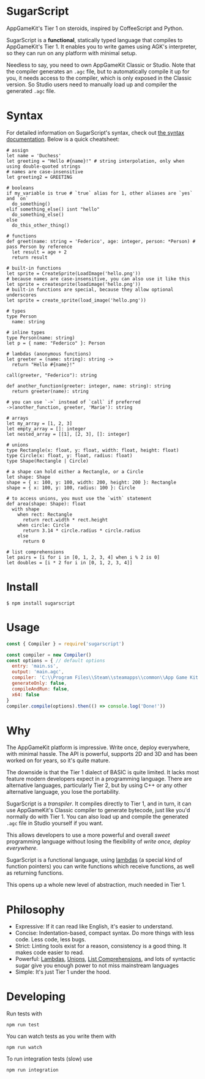 # SugarScript
AppGameKit's Tier 1 on steroids, inspired by CoffeeScript and Python.

SugarScript is a **functional**, statically typed language that compiles to
AppGameKit's Tier 1. It enables you to write games using AGK's interpreter, so
they can run on any platform with minimal setup.

Needless to say, you need to own AppGameKit Classic or Studio. Note that the
compiler generates an `.agc` file, but to automatically compile it up for you,
it needs  access to the compiler, which is only exposed in the Classic version.
So Studio  users need to manually load up and compiler the generated `.agc`
file.

# Syntax
For detailed information on SugarScript's syntax, check out [the syntax
documentation](doc/syntax.md). Below is a quick cheatsheet:

```
# assign
let name = 'Duchess'
let greeting = "Hello #{name}!" # string interpolation, only when using double-quoted strings
# names are case-insensitive
let greeting2 = GREETING

# booleans
if my_variable is true # `true` alias for 1, other aliases are `yes` and `on`
  do_something()
elif something_else() isnt "hello"
  do_something_else()
else
  do_this_other_thing()

# functions
def greet(name: string = 'Federico', age: integer, person: *Person) # pass Person by reference
  let result = age + 2
  return result

# built-in functions
let sprite = CreateSprite(LoadImage('hello.png'))
# because names are case-insensitive, you can also use it like this
let sprite = createsprite(loadimage('hello.png'))
# built-in functions are special, because they allow optional underscores
let sprite = create_sprite(load_image('hello.png'))

# types
type Person
  name: string

# inline types
type Person(name: string)
let p = { name: "Federico" }: Person

# lambdas (anonymous functions)
let greeter = (name: string): string ->
  return "Hello #{name}!"

call(greeter, "Federico"): string

def another_function(greeter: integer, name: string): string
  return greeter(name): string

# you can use `->` instead of `call` if preferred
->(another_function, greeter, 'Marie'): string

# arrays
let my_array = [1, 2, 3]
let empty_array = []: integer
let nested_array = [[1], [2, 3], []: integer]

# unions
type Rectangle(x: float, y: float, width: float, height: float)
type Circle(x: float, y: float, radius: float)
type Shape(Rectangle | Circle)

# a shape can hold either a Rectangle, or a Circle
let shape: Shape
shape = { x: 100, y: 100, width: 200, height: 200 }: Rectangle
shape = { x: 100, y: 100, radius: 100 }: Circle

# to access unions, you must use the `with` statement
def area(shape: Shape): float
  with shape
    when rect: Rectangle
      return rect.width * rect.height
    when circle: Circle
      return 3.14 * circle.radius * circle.radius
    else
      return 0

# list comprehensions
let pairs = [i for i in [0, 1, 2, 3, 4] when i % 2 is 0]
let doubles = [i * 2 for i in [0, 1, 2, 3, 4]]
```
# Install

    $ npm install sugarscript

# Usage

```javascript
const { Compiler } = require('sugarscript')

const compiler = new Compiler()
const options = { // default options
  entry: 'main.ss',
  output: 'main.agc',
  compiler: 'C:\\Program Files\\Steam\\steamapps\\common\\App Game Kit 2\\Tier 1\\Compiler\\AGKCompiler.exe',
  generateOnly: false,
  compileAndRun: false,
  x64: false
}
compiler.compile(options).then(() => console.log('Done!'))
```

# Why
The AppGameKit platform is impressive. Write once, deploy everywhere, with
minimal  hassle. The API is powerful, supports 2D and 3D and has been worked on
for years, so it's quite mature.

The downside is that the Tier 1 dialect of BASIC is quite limited. It lacks most
feature modern developers expect in a programming language. There are
alternative languages, particularly Tier 2, but by using C++ or any other
alternative language, you lose the portability.

SugarScript is a _transpiler_. It compiles directly to Tier 1, and in turn, it
can use AppGameKit's Classic compiler to generate bytecode, just like you'd
normally do with Tier 1. You can also load up and compile the generated `.agc`
file in Studio yourself if you want.

This allows developers to use a more powerful and overall _sweet_ programming
language  without losing the flexibility of _write once, deploy everywhere_.

SugarScript is a functional language, using [lambdas](doc/syntax.md#lambdas) (a
special kind of function pointers) you can write functions which receive
functions, as well as returning functions.

This opens up a whole new level of abstraction, much needed in Tier 1.

# Philosophy
* Expressive: If it can read like English, it's easier to understand.
* Concise: Indentation-based, compact syntax. Do more things with less code. Less code, less bugs.
* Strict: Linting tools exist for a reason, consistency is a good thing. It makes code easier to read.
* Powerful: [Lambdas](doc/syntax.md#lambdas), [Unions](doc/syntax.md#unions), [List Comprehensions](doc/syntax.md#list-comprehensions), and lots of syntactic sugar give you enough power to not miss mainstream languages
* Simple: It's just Tier 1 under the hood.

# Developing
Run tests with

    npm run test

You can watch tests as you write them with

    npm run watch

To run integration tests (slow) use

    npm run integration
